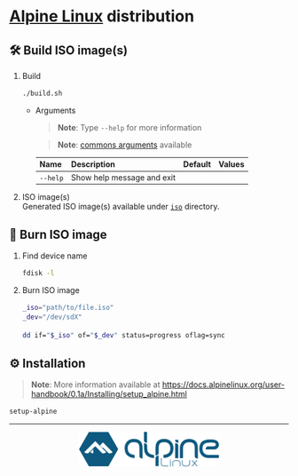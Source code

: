 <!-- markdownlint-disable MD033 -->

# [Alpine Linux](https://www.alpinelinux.org) distribution

## :hammer_and_wrench: Build ISO image(s)

1. Build

   ```sh
   ./build.sh
   ```

   - Arguments

     > **Note**: Type `--help` for more information

     > **Note**: [commons arguments](../../../scripts/README.md#commons-arguments) available

     | **Name** | **Description**            | **Default** | **Values** |
     | -------- | -------------------------- | ----------- | ---------- |
     | `--help` | Show help message and exit |

2. ISO image(s) \
   Generated ISO image(s) available under [`iso`](./iso/) directory.

## :floppy_disk: Burn ISO image

1. Find device name

   ```sh
   fdisk -l
   ```

2. Burn ISO image

   ```sh
   _iso="path/to/file.iso"
   _dev="/dev/sdX"
   
   dd if="$_iso" of="$_dev" status=progress oflag=sync
   ```

## :gear: Installation

> **Note**: More information available at <https://docs.alpinelinux.org/user-handbook/0.1a/Installing/setup_alpine.html>

```sh
setup-alpine
```

---

<p align="center">
  <img src="./logo.png" alt="Alpine Linux logo" width="50%" />
</p>
